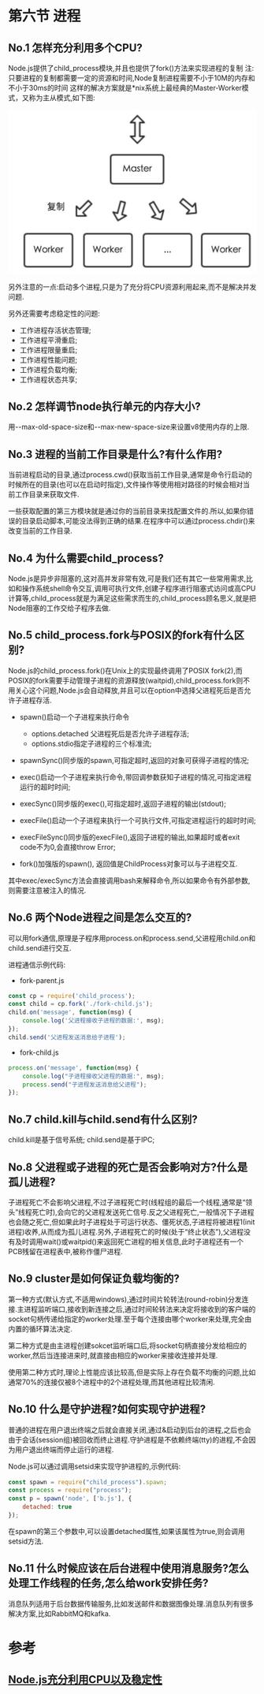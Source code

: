 # 第六节 进程

## No.1 怎样充分利用多个CPU?

Node.js提供了child_process模块,并且也提供了fork()方法来实现进程的复制
注:只要进程的复制都需要一定的资源和时间,Node复制进程需要不小于10M的内存和不小于30ms的时间
这样的解决方案就是*nix系统上最经典的Master-Worker模式，又称为主从模式,如下图:

![node-master-worker](/assets/node-master-worker.png)

另外注意的一点:启动多个进程,只是为了充分将CPU资源利用起来,而不是解决并发问题.

另外还需要考虑稳定性的问题:

* 工作进程存活状态管理;
* 工作进程平滑重启;
* 工作进程限量重启;
* 工作进程性能问题;
* 工作进程负载均衡;
* 工作进程状态共享;

## No.2 怎样调节node执行单元的内存大小?

用--max-old-space-size和--max-new-space-size来设置v8使用内存的上限.

## No.3 进程的当前工作目录是什么?有什么作用?

当前进程启动的目录,通过process.cwd()获取当前工作目录,通常是命令行启动的时候所在的目录(也可以在启动时指定),文件操作等使用相对路径的时候会相对当前工作目录来获取文件.

一些获取配置的第三方模块就是通过你的当前目录来找配置文件的.所以,如果你错误的目录启动脚本,可能没法得到正确的结果.在程序中可以通过process.chdir()来改变当前的工作目录.

## No.4 为什么需要child_process?

Node.js是异步非阻塞的,这对高并发非常有效,可是我们还有其它一些常用需求,比如和操作系统shell命令交互,调用可执行文件,创建子程序进行阻塞式访问或高CPU计算等,child_process就是为满足这些需求而生的,child_process顾名思义,就是把Node阻塞的工作交给子程序去做.

## No.5 child_process.fork与POSIX的fork有什么区别?

Node.js的child_process.fork()在Unix上的实现最终调用了POSIX fork(2),而POSIX的fork需要手动管理子进程的资源释放(waitpid),child_process.fork则不用关心这个问题,Node.js会自动释放,并且可以在option中选择父进程死后是否允许子进程存活.

* spawn()启动一个子进程来执行命令
  * options.detached 父进程死后是否允许子进程存活;
  * options.stdio指定子进程的三个标准流;

* spawnSync()同步版的spawn,可指定超时,返回的对象可获得子进程的情况;
* exec()启动一个子进程来执行命令,带回调参数获知子进程的情况,可指定进程运行的超时时间;
* execSync()同步版的exec(),可指定超时,返回子进程的输出(stdout);
* execFile()启动一个子进程来执行一个可执行文件,可指定进程运行的超时时间;
* execFileSync()同步版的execFile(),返回子进程的输出,如果超时或者exit code不为0,会直接throw Error;
* fork()加强版的spawn(), 返回值是ChildProcess对象可以与子进程交互.

其中exec/execSync方法会直接调用bash来解释命令,所以如果命令有外部参数,则需要注意被注入的情况.

## No.6 两个Node进程之间是怎么交互的?

可以用fork通信,原理是子程序用process.on和process.send,父进程用child.on和child.send进行交互.

进程通信示例代码:

* fork-parent.js

```js
const cp = require('child_process');
const child = cp.fork('./fork-child.js');
child.on('message', function(msg) {
    console.log('父进程接收子进程的数据:', msg);
});
child.send('父进程发送消息给子进程');
```

* fork-child.js

```js
process.on('message', function(msg) {
    console.log("子进程接收父进程的数据:", msg);
    process.send("子进程发送消息给父进程");
});
```

## No.7 child.kill与child.send有什么区别?

child.kill是基于信号系统; child.send是基于IPC;

## No.8 父进程或子进程的死亡是否会影响对方?什么是孤儿进程?

子进程死亡不会影响父进程,不过子进程死亡时(线程组的最后一个线程,通常是“领头”线程死亡时),会向它的父进程发送死亡信号.反之父进程死亡,一般情况下子进程也会随之死亡,但如果此时子进程处于可运行状态、僵死状态,子进程将被进程1(init进程)收养,从而成为孤儿进程.另外,子进程死亡的时候(处于“终止状态”),父进程没有及时调用wait()或waitpid()来返回死亡进程的相关信息,此时子进程还有一个PCB残留在进程表中,被称作僵尸进程.

## No.9 cluster是如何保证负载均衡的?

第一种方式(默认方式,不适用windows),通过时间片轮转法(round-robin)分发连接.主进程监听端口,接收到新连接之后,通过时间轮转法来决定将接收到的客户端的socket句柄传递给指定的worker处理.至于每个连接由哪个worker来处理,完全由内置的循环算法决定.

第二种方式是由主进程创建sokcet监听端口后,将socket句柄直接分发给相应的worker,然后当连接进来时,就直接由相应的worker来接收连接并处理.

使用第二种方式时,理论上性能应该比较高,但是实际上存在负载不均衡的问题,比如通常70%的连接仅被8个进程中的2个进程处理,而其他进程比较清闲.

## No.10 什么是守护进程?如何实现守护进程?

普通的进程在用户退出终端之后就会直接关闭,通过&启动到后台的进程,之后也会由于会话(session组)被回收而终止进程.守护进程是不依赖终端(tty)的进程,不会因为用户退出终端而停止运行的进程.

Node.js可以通过调用setsid来实现守护进程的,示例代码:

```js
const spawn = require("child_process").spawn;
const process = require("process");
const p = spawn('node', ['b.js'], {
    detached: true
});
```

在spawn的第三个参数中,可以设置detached属性,如果该属性为true,则会调用setsid方法.

## No.11 什么时候应该在后台进程中使用消息服务?怎么处理工作线程的任务,怎么给work安排任务?

消息队列适用于后台数据传输服务,比如发送邮件和数据图像处理.消息队列有很多解决方案,比如RabbitMQ和kafka.

# 参考

## [Node.js充分利用CPU以及稳定性](https://segmentfault.com/a/1190000007343993)

